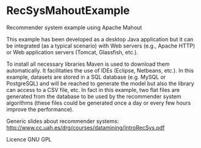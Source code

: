 RecSysMahoutExample
===================

Recommender system example using Apache Mahout

This example has been developed as a desktop Java application but it can be integrated (as a typical scenario) with Web servers (e.g., Apache HTTP) or Web application servers (Tomcat, Glassfish, etc.).

To install all necessary libraries Maven is used to download them automatically. It facilitaties the use of IDEs (Eclipse, Netbeans, etc.). In this example, datasets are stored in a SQL database (e.g. MySQL or PostgreSQL) and will be reached to generate the model but also the library can access to a CSV file, etc. In fact in this example, two flat files are generated from the database to be used by the recommender system algorithms (these files could be generated once a day or every few hours improve the performance).

Generic slides about recommender systems: http://www.cc.uah.es/drg/courses/datamining/IntroRecSys.pdf

Licence GNU GPL
